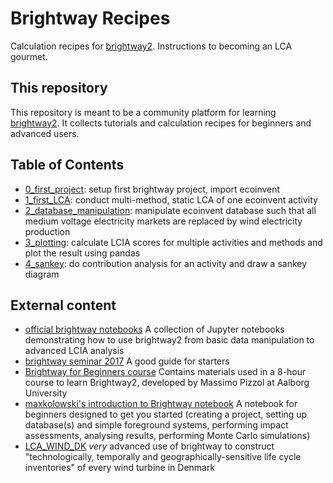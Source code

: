 # Brightway Recipes
Calculation recipes for [brightway2](https://brightwaylca.org/). Instructions to becoming an LCA gourmet.

## This repository
This repository is meant to be a community platform for learning [brightway2](https://brightwaylca.org/). It collects tutorials and calculation recipes for beginners and advanced users.

## Table of Contents
- [0_first_project](0_first_project.ipynb): setup first brightway project, import ecoinvent
- [1_first_LCA](1_first_LCA.ipynb): conduct multi-method, static LCA of one ecoinvent activity
- [2_database_manipulation](2_database_manipulation.ipynb): manipulate ecoinvent database such that all medium voltage electricity markets are replaced by wind electricity production
- [3_plotting](3_plotting.ipynb): calculate LCIA scores for multiple activities and methods and plot the result using pandas
- [4_sankey](https://nbviewer.org/github/BenPortner/brightway_recipes/blob/master/4_sankey.ipynb): do contribution analysis for an activity and draw a sankey diagram

## External content
- [official brightway notebooks](https://2.docs.brightway.dev/notebooks.html) A collection of Jupyter notebooks demonstrating how to use brightway2 from basic data manipulation to advanced LCIA analysis
- [brightway seminar 2017](https://github.com/PoutineAndRosti/Brightway-Seminar-2017) A good guide for starters
- [Brightway for Beginners course](https://github.com/massimopizzol/B4B) Contains materials used in a 8-hour course to learn Brightway2, developed by Massimo Pizzol at Aalborg University
- [maxkolowski's introduction to Brightway notebook](https://github.com/maxkoslowski/Brightway2_Intro/blob/master/BW2_tutorial.ipynb) A notebook for beginners designed to get you started (creating a project, setting up database(s) and simple foreground systems, performing impact assessments, analysing results, performing Monte Carlo simulations)
- [LCA_WIND_DK](https://github.com/romainsacchi/LCA_WIND_DK/blob/master/LCA_parameterized_model_Eolien_public.ipynb) *very* advanced use of brightway to construct "technologically, temporally and geographically-sensitive life cycle inventories" of every wind turbine in Denmark

